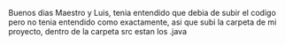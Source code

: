 Buenos dias Maestro y Luis, tenia entendido que debia de subir el codigo pero no tenia entendido como exactamente, asi que subi la carpeta de mi proyecto, dentro de la carpeta src estan los .java

